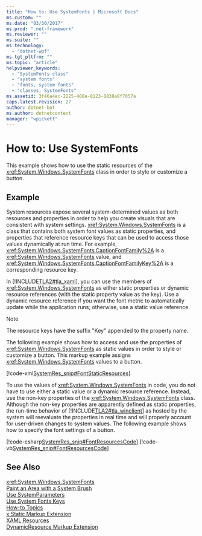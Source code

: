 ```yaml
---
title: "How to: Use SystemFonts | Microsoft Docs"
ms.custom: ""
ms.date: "03/30/2017"
ms.prod: ".net-framework"
ms.reviewer: ""
ms.suite: ""
ms.technology: 
  - "dotnet-wpf"
ms.tgt_pltfrm: ""
ms.topic: "article"
helpviewer_keywords: 
  - "SystemFonts class"
  - "system fonts"
  - "fonts, system fonts"
  - "classes, SystemFonts"
ms.assetid: 3f46a4ec-2225-408a-8123-8838a8f7057a
caps.latest.revision: 27
author: dotnet-bot
ms.author: dotnetcontent
manager: "wpickett"
---
```

# How to: Use SystemFonts
This example shows how to use the static resources of the              <xref:System.Windows.SystemFonts> class in order to style or customize a button.  
  
## Example  
 System resources expose several system-determined values as both resources and properties in order to help you create visuals that are consistent with system settings.                      <xref:System.Windows.SystemFonts> is a class that contains both system font values as static properties, and properties that reference resource keys that can be used to access those values dynamically at run time. For example,                      <xref:System.Windows.SystemFonts.CaptionFontFamily%2A> is a                      <xref:System.Windows.SystemFonts> value, and                      <xref:System.Windows.SystemFonts.CaptionFontFamilyKey%2A> is a corresponding resource key.  
  
 In                      [!INCLUDE[TLA2#tla_xaml](../../../../includes/tla2sharptla-xaml-md.md)], you can use the members of                      <xref:System.Windows.SystemFonts> as either static properties or dynamic resource references (with the static property value as the key). Use a dynamic resource reference if you want the font metric to automatically update while the application runs; otherwise, use a static value reference.  
  
> [!NOTE]
>  The resource keys have the suffix "Key" appended to the property name.  
  
 The following example shows how to access and use the properties of                      <xref:System.Windows.SystemFonts> as static values in order to style or customize a button. This markup example assigns                      <xref:System.Windows.SystemFonts> values to a button.  
  
 [!code-xml[SystemRes_snip#FontStaticResources](../../../../samples/snippets/csharp/VS_Snippets_Wpf/SystemRes_snip/CSharp/Pane1.xaml#fontstaticresources)]  
  
 To use the values of                      <xref:System.Windows.SystemFonts> in code, you do not have to use either a static value or a dynamic resource reference. Instead, use the non-key properties of the                      <xref:System.Windows.SystemFonts> class. Although the non-key properties are apparently defined as static properties, the run-time behavior of                      [!INCLUDE[TLA2#tla_winclient](../../../../includes/tla2sharptla-winclient-md.md)] as hosted by the system will reevaluate the properties in real time and will properly account for user-driven changes to system values. The following example shows how to specify the font settings of a button.  
  
 [!code-csharp[SystemRes_snip#FontResourcesCode](../../../../samples/snippets/csharp/VS_Snippets_Wpf/SystemRes_snip/CSharp/Pane1.xaml.cs#fontresourcescode)]
 [!code-vb[SystemRes_snip#FontResourcesCode](../../../../samples/snippets/visualbasic/VS_Snippets_Wpf/SystemRes_snip/VisualBasic/Pane1.xaml.vb#fontresourcescode)]  
  
## See Also  
 <xref:System.Windows.SystemFonts>   
 [Paint an Area with a System Brush](../../../../docs/framework/wpf/graphics-multimedia/how-to-paint-an-area-with-a-system-brush.md)   
 [Use SystemParameters](../../../../docs/framework/wpf/advanced/how-to-use-systemparameters.md)   
 [Use System Fonts Keys](../../../../docs/framework/wpf/advanced/how-to-use-system-fonts-keys.md)   
 [How-to Topics](../../../../docs/framework/wpf/advanced/resources-how-to-topics.md)   
 [x:Static Markup Extension](../../../../docs/framework/xaml-services/x-static-markup-extension.md)   
 [XAML Resources](../../../../docs/framework/wpf/advanced/xaml-resources.md)   
 [DynamicResource Markup Extension](../../../../docs/framework/wpf/advanced/dynamicresource-markup-extension.md)